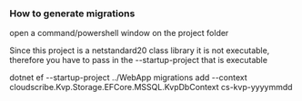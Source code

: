 ﻿### How to generate migrations

open a command/powershell window on the project folder

Since this project is a netstandard20 class library it is not executable, therefore you have to pass in the --startup-project that is executable

dotnet ef --startup-project ../WebApp migrations add  --context cloudscribe.Kvp.Storage.EFCore.MSSQL.KvpDbContext cs-kvp-yyyymmdd
